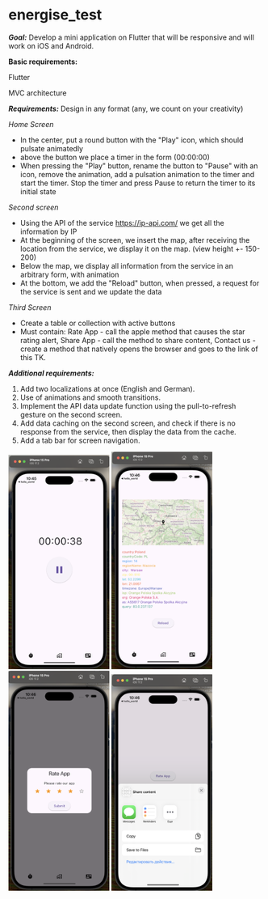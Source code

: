 # energise_test

***Goal:*** Develop a mini application on Flutter that will be responsive and will work on iOS and Android.

**Basic requirements:**

Flutter

MVC architecture

***Requirements:*** Design in any format (any, we count on your creativity)

*Home Screen*

- In the center, put a round button with the "Play" icon, which should pulsate animatedly
- above the button we place a timer in the form (00:00:00)
- When pressing the "Play" button, rename the button to "Pause" with an icon, remove the animation, add a pulsation animation to the timer and start the timer. Stop the timer and press Pause to return the timer to its initial state

*Second screen*

- Using the API of the service https://ip-api.com/ we get all the information by IP
- At the beginning of the screen, we insert the map, after receiving the location from the service, we display it on the map. (view height +- 150-200)
- Below the map, we display all information from the service in an arbitrary form, with animation
- At the bottom, we add the "Reload" button, when pressed, a request for the service is sent and we update the data

*Third Screen*

- Create a table or collection with active buttons
- Must contain: Rate App - call the apple method that causes the star rating alert, Share App - call the method to share content, Contact us - create a method that natively opens the browser and goes to the link of this TK.

***Additional requirements:***

1. Add two localizations at once (English and German).
2. Use of animations and smooth transitions.
3. Implement the API data update function using the pull-to-refresh gesture on the second screen.
4. Add data caching on the second screen, and check if there is no response from the service, then display the data from the cache.
5. Add a tab bar for screen navigation.

[//]:
<img src="./assets/images/screen1.png" alt="Project Logo" width="200" />
<img src="./assets/images/screen2.png" alt="Project Logo" width="200" />
<img src="./assets/images/screen4.png" alt="Project Logo" width="200" />
<img src="./assets/images/screen5.png" alt="Project Logo" width="200" />
<img src="./assets/images/screen6.png" alt="Project Logo" width="200" />